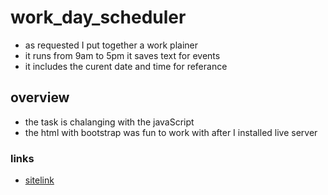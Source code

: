 # work_day_scheduler
* as requested I put together a work plainer
* it runs from 9am to 5pm it saves text for events
* it includes the curent date and time for referance 

## overview
* the task is chalanging with the javaScript 
* the html with bootstrap was fun to work with after I installed live server

### links

* [sitelink](https://wan2748.github.io/work_day_scheduler/.)